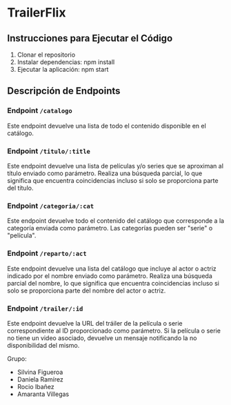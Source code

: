 # TrailerFlix

## Instrucciones para Ejecutar el Código

1. Clonar el repositorio
2. Instalar dependencias: npm install
3. Ejecutar la aplicación: npm start

## Descripción de Endpoints

### Endpoint `/catalogo`

Este endpoint devuelve una lista de todo el contenido disponible en el catálogo.

### Endpoint `/titulo/:title`

Este endpoint devuelve una lista de películas y/o series que se aproximan al título enviado como parámetro. Realiza una búsqueda parcial, lo que significa que encuentra coincidencias incluso si solo se proporciona parte del título.

### Endpoint `/categoria/:cat`

Este endpoint devuelve todo el contenido del catálogo que corresponde a la categoría enviada como parámetro. Las categorías pueden ser "serie" o "película".

### Endpoint `/reparto/:act`

Este endpoint devuelve una lista del catálogo que incluye al actor o actriz indicado por el nombre enviado como parámetro. Realiza una búsqueda parcial del nombre, lo que significa que encuentra coincidencias incluso si solo se proporciona parte del nombre del actor o actriz.

### Endpoint `/trailer/:id`

Este endpoint devuelve la URL del tráiler de la película o serie correspondiente al ID proporcionado como parámetro. Si la película o serie no tiene un video asociado, devuelve un mensaje notificando la no disponibilidad del mismo.

Grupo:

- Silvina Figueroa
- Daniela Ramírez
- Rocio Ibañez
- Amaranta Villegas

